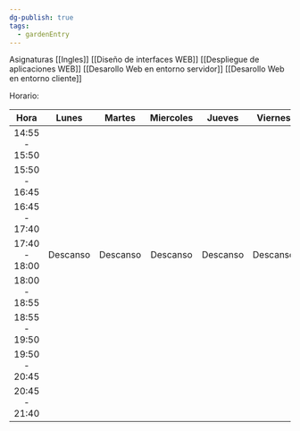 ```yaml
---
dg-publish: true
tags:
  - gardenEntry
---
```

Asignaturas
[[Ingles]]
[[Diseño de interfaces WEB]]
[[Despliegue de aplicaciones WEB]]
[[Desarollo Web en entorno servidor]]
[[Desarollo Web en entorno cliente]]

Horario:

|     Hora      |  Lunes   |  Martes  | Miercoles |  Jueves  | Viernes  |
| :-----------: | :------: | :------: | :-------: | :------: | :------: |
| 14:55 - 15:50 |          |          |           |          |          |
| 15:50 - 16:45 |          |          |           |          |          |
| 16:45 - 17:40 |          |          |           |          |          |
| 17:40 - 18:00 | Descanso | Descanso | Descanso  | Descanso | Descanso |
| 18:00 - 18:55 |          |          |           |          |          |
| 18:55 - 19:50 |          |          |           |          |          |
| 19:50 - 20:45 |          |          |           |          |          |
| 20:45 - 21:40 |          |          |           |          |          |
